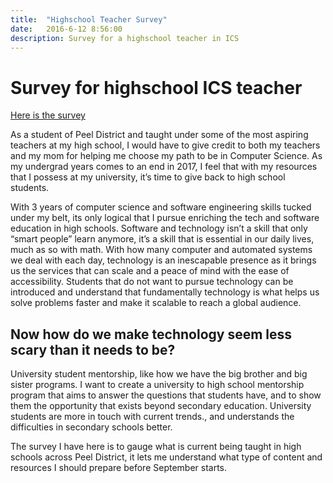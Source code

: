 ```yaml
---
title:  "Highschool Teacher Survey"
date:   2016-6-12 8:56:00
description: Survey for a highschool teacher in ICS
---
```

# Survey for highschool ICS teacher

[Here is the survey](http://goo.gl/forms/YzsgW8n5cli7HJM33)
 
As a student of Peel District and taught under some of the most aspiring teachers at my high school, I would have to give credit to both my teachers and my mom for helping me choose my path to be in Computer Science. As my undergrad years comes to an end in 2017, I feel that with my resources that I possess at my university, it’s time to give back to high school students. 

With 3 years of computer science and software engineering skills tucked under my belt, its only logical that I pursue enriching the tech and software education in high schools. Software and technology isn’t a skill that only “smart people” learn anymore, it’s a skill that is essential in our daily lives, much as so with math. With how many computer and automated systems we deal with each day, technology is an inescapable presence as it brings us the services that can scale and a peace of mind with the ease of accessibility. Students that do not want to pursue technology can be introduced and understand that fundamentally technology is what helps us solve problems faster and make it scalable to reach a global audience.

## Now how do we make technology seem less scary than it needs to be?

University student mentorship, like how we have the big brother and big sister programs. I want to create a university to high school mentorship program that aims to answer the questions that students have, and to show them the opportunity that exists beyond secondary education. University students are more in touch with current trends., and understands the difficulties in secondary schools better.

The survey I have here is to gauge what is current being taught in high schools across Peel District, it lets me understand what type of content and resources I should prepare before September starts.
